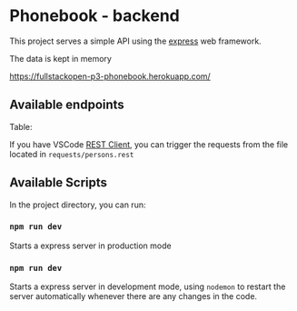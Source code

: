 # Phonebook - backend

This project serves a simple API using the [express](http://expressjs.com/) web framework.

The data is kept in memory


https://fullstackopen-p3-phonebook.herokuapp.com/

## Available endpoints

Table:

If you have VSCode [REST Client](https://marketplace.visualstudio.com/items?itemName=humao.rest-client), you can trigger the requests from the file located in `requests/persons.rest`


## Available Scripts

In the project directory, you can run:

### `npm run dev`

Starts a express server in production mode


### `npm run dev`

Starts a express server in development mode,
using `nodemon` to restart the server automatically whenever there are any changes in the code.
